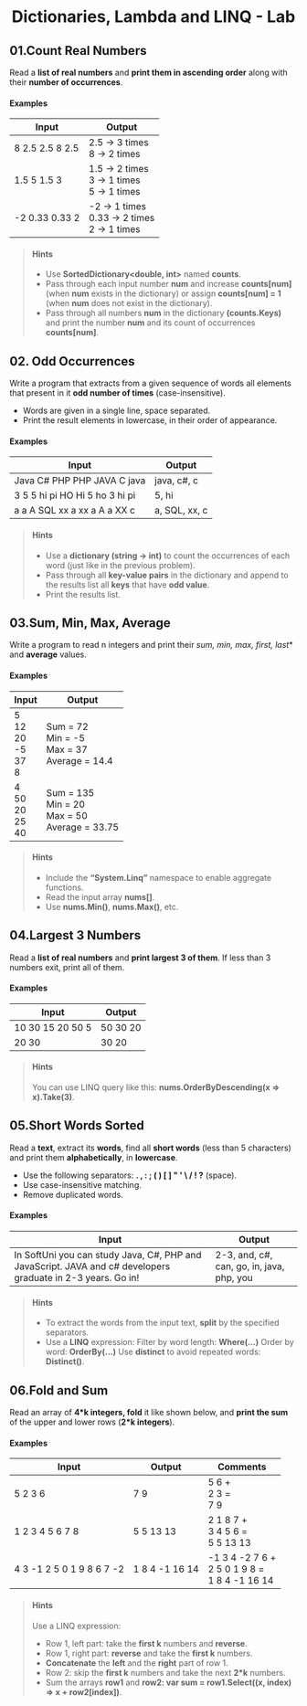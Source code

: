 # <p align="center"> Dictionaries, Lambda and LINQ - Lab <p>

## 01.Count Real Numbers
Read a **list of real numbers** and **print them in ascending order** along with their **number of occurrences**.

#### Examples

|**Input**|**Output**|
|---|---|
|8 2.5 2.5 8 2.5 |2.5 -> 3 times <br/> 8 -> 2 times|
|1.5 5 1.5 3|1.5 -> 2 times <br/> 3 -> 1 times <br/> 5 -> 1 times|
|-2 0.33 0.33 2|-2 -> 1 times <br/> 0.33 -> 2 times <br/> 2 -> 1 times|

> #### Hints
> - Use **SortedDictionary<double, int>** named **counts**.
> - Pass through each input number **num** and increase **counts[num]** (when **num** exists in the dictionary) or assign **counts[num] = 1** (when **num** does not exist in the dictionary).
> - Pass through all numbers **num** in the dictionary **(counts.Keys)** and print the number **num** and its count of occurrences **counts[num]**.

## 02. Odd Occurrences
Write a program that extracts from a given sequence of words all elements that present in it **odd number of times** (case-insensitive).
- Words are given in a single line, space separated.
- Print the result elements in lowercase, in their order of appearance.

#### Examples

|**Input**|**Output**|
|---|---|
|Java C# PHP PHP JAVA C java	|java, c#, c|
|3 5 5 hi pi HO Hi 5 ho 3 hi pi	|5, hi|
|a a A SQL xx a xx a A a XX c	|a, SQL, xx, c|

> #### Hints
> - Use a **dictionary (string -> int)** to count the occurrences of each word (just like in the previous problem).
> - Pass through all **key-value pairs** in the dictionary and append to the results list all **keys** that have **odd value**.
> - Print the results list.

## 03.Sum, Min, Max, Average
Write a program to read n integers and print their *sum, min, max, first, last** and **average** values.

#### Examples

|**Input**|**Output**|
|---|---|
|5 <br/> 12 <br/> 20 <br/> -5 <br/> 37 <br/> 8|Sum = 72 <br/> Min = -5 <br/> Max = 37 <br/> Average = 14.4|
|4 <br/> 50 <br/> 20 <br/> 25 <br/> 40|Sum = 135 <br/> Min = 20 <br/> Max = 50 <br/> Average = 33.75|

> #### Hints
> - Include the **“System.Linq”** namespace to enable aggregate functions.
> - Read the input array **nums[]**.
> - Use **nums.Min()**, **nums.Max()**, etc.

## 04.Largest 3 Numbers
Read a **list of real numbers** and **print largest 3 of them**. If less than 3 numbers exit, print all of them.

#### Examples

|**Input**|**Output**|
|---|---|
|10 30 15 20 50 5	|50 30 20|
|20 30	|30 20|

> #### Hints
> You can use LINQ query like this: **nums.OrderByDescending(x => x).Take(3)**.

## 05.Short Words Sorted
Read a **text**, extract its **words**, find all **short words** (less than 5 characters) and print them **alphabetically**, in **lowercase**.

- Use the following separators: **. , : ; ( ) [ ] " ' \ / ! ?** (space).
- Use case-insensitive matching.
- Remove duplicated words.

#### Examples

|**Input**|**Output**|
|---|---|
|In SoftUni you can study Java, C#, PHP and JavaScript. JAVA and c# developers graduate in 2-3 years. Go in!|2-3, and, c#, can, go, in, java, php, you|

> #### Hints
> - To extract the words from the input text, **split** by the specified separators.
> - Use a **LINQ** expression:
> Filter by word length: **Where(…)**
> Order by word: **OrderBy(…)**
> Use **distinct** to avoid repeated words: **Distinct()**.

## 06.Fold and Sum
Read an array of **4*k integers, fold** it like shown below, and **print the sum** of the upper and lower rows (**2*k integers**).


#### Examples

|**Input**|**Output**|**Comments**|
|---|---|---|
|5 2 3 6	|7 9|	5  6  + <br/> 2  3  = <br/> 7  9|
|1 2 3 4 5 6 7 8	|5 5 13 13	|2  1  8  7  + <br/> 3  4  5  6  = <br/> 5  5 13 13|
|4 3 -1 2 5 0 1 9 8 6 7 -2	|1 8 4 -1 16 14	|-1  3  4 -2  7  6  + <br/> 2  5  0  1  9  8  = <br/> 1  8  4 -1 16 14|

> #### Hints
> Use a LINQ expression:
> - Row 1, left part: take the **first k** numbers and **reverse**.
> - Row 1, right part: **reverse** and take the **first k** numbers.
> - **Concatenate** the **left** and the **right** part of row 1.
> - Row 2: skip the **first k** numbers and take the next **2*k** numbers.
> - Sum the arrays **row1** and **row2: var sum = row1.Select((x, index) => x + row2[index])**.
